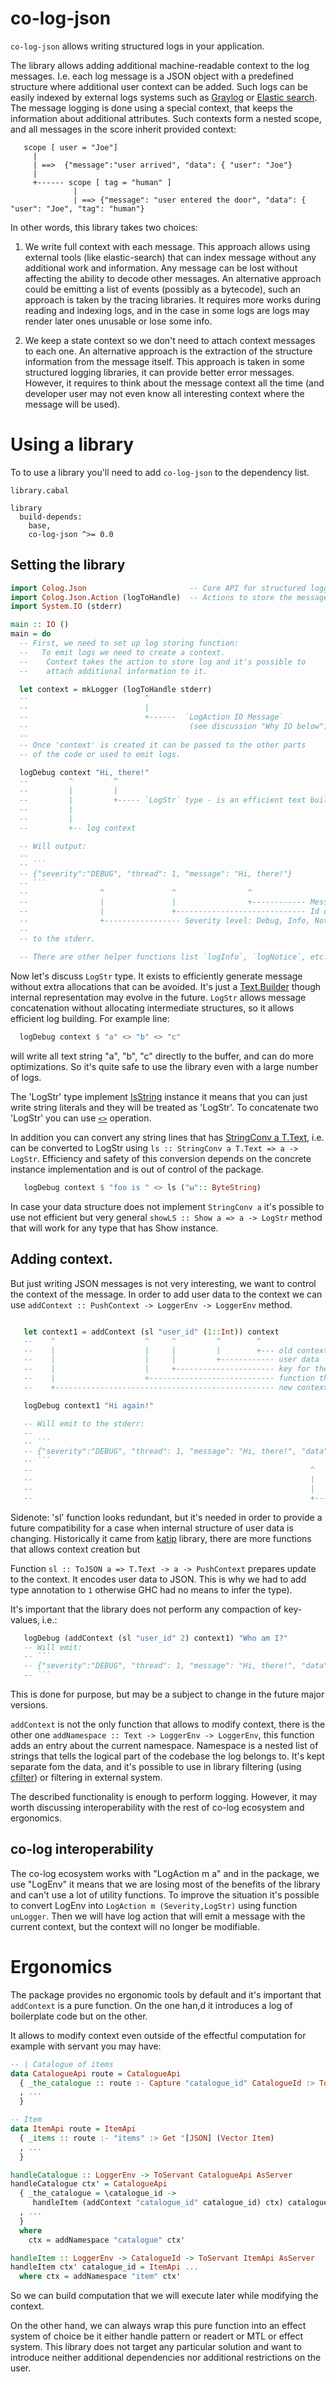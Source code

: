 # co-log-json

`co-log-json` allows writing structured logs in your application.

The library allows adding additional machine-readable context to the log
messages. I.e. each log message is a JSON object with a predefined structure
where additional user context can be added. Such logs can be easily indexed
by external logs systems such as [Graylog](https://www.graylog.org) or 
[Elastic search](https://www.elastic.co). The message logging is done using
a special context, that keeps the information about additional attributes.
Such contexts form a nested scope, and all messages in the score inherit provided
context:

```
   scope [ user = "Joe"] 
     |
     | ==>  {"message":"user arrived", "data": { "user": "Joe"}
     |
     +------ scope [ tag = "human" ]
              |
              | ==> {"message": "user entered the door", "data": { "user": "Joe", "tag": "human"}
```


In other words, this library takes two choices:

  1. We write full context with each message.
  This approach allows using external tools (like elastic-search) that can index message
  without any additional work and information.
  Any message can be lost without affecting the ability to decode other messages. An alternative
  approach could be emitting a list of events (possibly as a bytecode), such an approach
  is taken by the tracing libraries. It requires more works during reading and indexing
  logs, and in the case in some logs are logs may render later ones unusable or lose some info.

  2. We keep a state context so we don't need to attach context messages to each one.
  An alternative approach is the extraction of the structure information from the message itself.
  This approach is taken in some structured logging libraries, it can provide better error
  messages. However, it requires to think about the message context all the time (and developer 
  user may not even know all interesting context where the message will be used).


# Using a library

To to use a library you'll need to add `co-log-json` to the dependency list.

```
library.cabal

library
  build-depends:
    base,
    co-log-json ^>= 0.0
```


## Setting the library


```haskell
import Colog.Json                       -- Core API for structured logging
import Colog.Json.Action (logToHandle)  -- Actions to store the message
import System.IO (stderr)

main :: IO ()
main = do
  -- First, we need to set up log storing function:
  --   To emit logs we need to create a context.
  --    Context takes the action to store log and it's possible to
  --    attach additional information to it.

  let context = mkLogger (logToHandle stderr)
  --                          ^
  --                          |
  --                          +------  `LogAction IO Message` 
  --                                    (see discussion "Why IO below")
  --
  -- Once 'context' is created it can be passed to the other parts
  -- of the code or used to emit logs.

  logDebug context "Hi, there!"
  --         ^         ^
  --         |         |
  --         |         +----- `LogStr` type - is an efficient text builder.
  --         |                 
  --         |
  --         +-- log context

  -- Will output:
  --
  -- ```
  -- {"severity":"DEBUG", "thread": 1, "message": "Hi, there!"}
  -- ```
  --                ^               ^                ^
  --                |               |                +------------ Message itself
  --                |               +----------------------------- Id of the thread that emitted the message
  --                +----------------- Severity level: Debug, Info, Notice, Error, Critical, Alert, Emergency
  -- 
  -- to the stderr.

  -- There are other helper functions list `logInfo`, `logNotice`, etc.
```

Now let's discuss `LogStr` type. It exists to efficiently generate message without
extra allocations that can be avoided. It's just a [Text.Builder](http://hackage.haskell.org/package/text-1.2.4.0/docs/Data-Text-Lazy-Builder.html) though internal
representation may evolve in the future. `LogStr` allows message concatenation without allocating
intermediate structures, so it allows efficient log building. For example line:

```haskell
  logDebug context $ "a" <> "b" <> "c"
```

will write all text string "a", "b", "c" directly to the buffer, and can do more optimizations.
So it's quite safe to use the library even with a large number of logs.

The 'LogStr' type implement [IsString](http://hackage.haskell.org/package/base-4.14.0.0/docs/Data-String.html#t:IsString) instance it means that you can just write string literals
and they will be treated as 'LogStr'. To concatenate two 'LogStr' you can use [`<>`](https://hackage.haskell.org/package/base-4.14.0.0/docs/Data-Semigroup.html#t:Semigroup) operation.

In addition you can convert any string lines that has [StringConv a T.Text](https://hackage.haskell.org/package/string-conv-0.1.2/docs/Data-String-Conv.html), i.e. can be converted
to LogStr using `ls :: StringConv a T.Text => a -> LogStr`.
Efficiency and safety of this conversion depends on the concrete instance implementation and is out
of control of the package.

```haskell
   logDebug context $ "foo is " <> ls ("ы":: ByteString)
```

In case your data structure does not implement `StringConv a` it's possible to use not efficient but
very general `showLS :: Show a => a -> LogStr` method that will work for any type that has Show instance.

## Adding context.

But just writing JSON messages is not very interesting, we want to control the context of the message.
In order to add user data to the context we can use `addContext :: PushContext -> LoggerEnv -> LoggerEnv`
method.

```haskell

   let context1 = addContext (sl "user_id" (1::Int)) context
   --    ^                    ^     ^         ^        ^
   --    |                    |     |         |        +--- old context
   --    |                    |     |         +------------ user data 
   --    |                    |     +---------------------- key for the user data
   --    |                    +---------------------------- function that generates an entry
   --    +------------------------------------------------- new context that has data attached

   logDebug context1 "Hi again!"

   -- Will emit to the stderr:
   --
   -- ```
   -- {"severity":"DEBUG", "thread": 1, "message": "Hi, there!", "data": {"user_id":1}}
   -- ```
   --                                                              ^           ^    ^
   --                                                              |           |    +-- value
   --                                                              |           +------- key
   --                                                              +--- all user data is kept under 'data' key
```

Sidenote: 'sl' function looks redundant, but it's needed in order to provide a future
compatibility for a case when internal structure of user data is changing. Historically
it came from [katip](https://hackage.haskell.org/package/katip) library, there are more functions that allows context creation but

Function `sl :: ToJSON a => T.Text -> a -> PushContext` prepares update to the context. 
It encodes user data to JSON. This is why we had to add type annotation to `1` otherwise GHC had
no means to infer the type).

It's important that the library does not perform any compaction of key-values, i.e.:

```haskell
   logDebug (addContext (sl "user_id" 2) context1) "Who am I?"
   -- Will emit:
   -- ```
   -- {"severity":"DEBUG", "thread": 1, "message": "Hi, there!", "data": {"user_id":1, "user_id": 2}}
   -- ```
```

This is done for purpose, but may be a subject to change in the future major versions.

`addContext` is not the only function that allows to modify context, there is the other one
`addNamespace :: Text -> LoggerEnv -> LoggerEnv`, this function adds an entry about the 
current namespace. Namespace is a nested list of strings that tells the logical part of 
the codebase the log belongs to. It's kept separate fom the data, and it's possible to
use in library filtering (using  [cfilter](https://kowainik.github.io/posts/2018-09-25-co-log#cfilter)) or filtering in external system.


The described functionality is enough to perform logging. However, it may worth discussing 
interoperability with the rest of co-log ecosystem and ergonomics.

## co-log interoperability

The co-log ecosystem works with "LogAction m a" and in the package, we use "LogEnv" it means
that we are losing most of the benefits of the library and can't use a lot of utility
functions. To improve the situation it's possible to convert LogEnv into
`LogAction m (Severity,LogStr)` using function `unLogger`. Then we will have log action
that will emit a message with the current context, but the context will no longer be modifiable.

# Ergonomics

The package provides no ergonomic tools by default and it's important that `addContext` is a pure
function. On the one han,d it introduces a log of boilerplate code but on the other.

It allows to modify context even outside of the effectful computation for example with servant you may have:

```haskell
-- | Catalogue of items 
data CatalogueApi route = CatalogueApi
  { _the_catalogue :: route :- Capture "catalogue_id" CatalogueId :> ToServantAPI Bar
  , ...
  } 

-- Item
data ItemApi route = ItemApi
  { _items :: route :- "items" :> Get '[JSON] (Vector Item)
  , ...
  }

handleCatalogue :: LoggerEnv -> ToServant CatalogueApi AsServer
handleCatalogue ctx' = CatalogueApi
  { _the_catalogue = \catalogue_id ->
     handleItem (addContext "catalogue_id" catalogue_id) ctx) catalogue_id
  , ...
  }
  where 
    ctx = addNamespace "catalogue" ctx'

handleItem :: LoggerEnv -> CatalogueId -> ToServant ItemApi AsServer
handleItem ctx' catalogue_id = ItemApi ...
  where ctx = addNamespace "item" ctx'
```

So we can build computation that we will execute later while modifying the context.

On the other hand, we can always wrap this pure function into an effect system 
of choice be it either handle pattern or readert or MTL or effect system.
This library does not target any particular solution and  want to introduce 
neither additional dependencies nor additional restrictions on the user.

